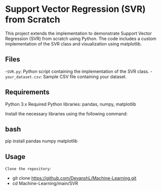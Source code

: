 # Support Vector Regression (SVR) from Scratch

This project extends the implementation to demonstrate Support Vector Regression (SVR) from scratch using Python. The code includes a custom implementation of the SVR class and visualization using matplotlib.

## Files

-`SVR.py`: Python script containing the implementation of the SVR class.
-`your_dataset.csv`: Sample CSV file containing your dataset.

## Requirements
Python 3.x
Required Python libraries: pandas, numpy, matplotlib

Install the necessary libraries using the following command:

## bash
pip install pandas numpy matplotlib


## Usage

`Clone the repository`:

- git clone https://github.com/DevanshL/Machine-Learning.git
- cd Machine-Learning/main/SVR
